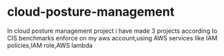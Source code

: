 # cloud-posture-management
In cloud posture management project i have made 3 projects according to CIS benchmarks enforce on my aws account,using AWS services like IAM policies,IAM role,AWS lambda
